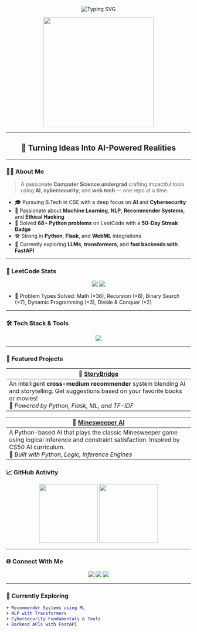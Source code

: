 <!-- ✨ Animated Hero Section -->
<p align="center">
  <img src="https://readme-typing-svg.demolab.com?font=Fira+Code&size=28&pause=1000&color=00F7FF&center=true&vCenter=true&width=800&lines=Hey%20I'm%20Chinmay%20Vuppu!;CSE%20Student%20%7C%20AI%20+%20Cybersecurity%20Explorer;Welcome%20to%20my%20Dev%20Realm!%20%F0%9F%9A%80" alt="Typing SVG" />
</p>


<p align="center">
  <img src="https://media.tenor.com/qJ5evVs-_uUAAAAC/coding.gif" width="300" />
</p>

---

<h2 align="center">🧠 Turning Ideas Into AI-Powered Realities</h2>

---

### 👨‍💻 About Me

> A passionate **Computer Science undergrad** crafting impactful tools using **AI**, **cybersecurity**, and **web tech** — one repo at a time.

- 🎓 Pursuing B.Tech in CSE with a deep focus on **AI** and **Cybersecurity**
- 🤖 Passionate about **Machine Learning**, **NLP**, **Recommender Systems**, and **Ethical Hacking**
- 🧠 Solved **68+ Python problems** on LeetCode with a **50-Day Streak Badge**
- 🛠️ Strong in **Python**, **Flask**, and **WebML** integrations
- 🌱 Currently exploring **LLMs**, **transformers**, and **fast backends with FastAPI**

---

### 🧩 LeetCode Stats

<p align="center">
  <img src="https://img.shields.io/badge/LeetCode-68_Python_Solves-yellow?style=for-the-badge&logo=leetcode&logoColor=black" />
  <img src="https://img.shields.io/badge/LeetCode-50_Day_Streak-blue?style=for-the-badge&logo=leetcode&logoColor=white" />
</p>

- 🔢 Problem Types Solved: Math (×36), Recursion (×8), Binary Search (×7), Dynamic Programming (×3), Divide & Conquer (×2)

---

### 🛠️ Tech Stack & Tools

<p align="center">
  <img src="https://skillicons.dev/icons?i=python,flask,scikit-learn,tensorflow,html,css,js,react,git,github,vscode,postman,linux" />
</p>

---

### 🚀 Featured Projects

| 🌉 [StoryBridge](https://github.com/RhiyaBhat/StoryBridge) |
|------------------------------------------------------------|
| An intelligent **cross-medium recommender** system blending AI and storytelling. Get suggestions based on your favorite books or movies!<br>📌 *Powered by Python, Flask, ML, and TF-IDF* |

| 🧠 [Minesweeper AI](https://github.com/Chin-may02/MINESWEEPERAI) |
|---------------------------------------------------------------|
| A Python-based AI that plays the classic Minesweeper game using logical inference and constraint satisfaction. Inspired by CS50 AI curriculum.<br>📌 *Built with Python, Logic, Inference Engines* |


### 📈 GitHub Activity

<p align="center">
  <img src="https://github-readme-stats.vercel.app/api?username=Chin-may02&theme=tokyonight&show_icons=true&count_private=true&hide=issues" height="160px"/>
  <img src="https://github-readme-stats.vercel.app/api/top-langs/?username=Chin-may02&layout=compact&theme=tokyonight" height="160px"/>
</p>

---

### 🌐 Connect With Me

<p align="center">
  <a href="mailto:chinmayvuppu@gmail.com"><img src="https://img.shields.io/badge/Gmail-D14836?style=for-the-badge&logo=gmail&logoColor=white"/></a>
  <a href="https://www.linkedin.com/in/vuppu-chinmay/"><img src="https://img.shields.io/badge/LinkedIn-0077B5?style=for-the-badge&logo=linkedin&logoColor=white"/></a>
  <a href="https://github.com/Chin-may02"><img src="https://img.shields.io/badge/GitHub-181717?style=for-the-badge&logo=github&logoColor=white"/></a>
</p>

---

### 🧭 Currently Exploring

```diff
+ Recommender Systems using ML
+ NLP with Transformers
+ Cybersecurity Fundamentals & Tools
+ Backend APIs with FastAPI
